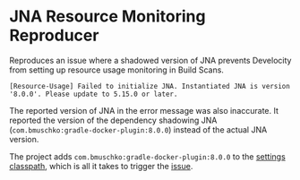 # JNA Resource Monitoring Reproducer

Reproduces an issue where a shadowed version of JNA prevents Develocity from setting up resource usage monitoring in Build Scans. 
```
[Resource-Usage] Failed to initialize JNA. Instantiated JNA is version '8.0.0'. Please update to 5.15.0 or later.
```
The reported version of JNA in the error message was also inaccurate. It reported the version of the dependency shadowing JNA (`com.bmuschko:gradle-docker-plugin:8.0.0`) instead of the actual JNA version.

The project adds `com.bmuschko:gradle-docker-plugin:8.0.0` to the [settings classpath](https://ge.solutions-team.gradle.com/s/d4ugbakhf6gdk/build-dependencies?focusedDependency=WzAsMCwyLFswLDAsWzJdXV0&focusedDependencyDependenciesToggled=W1szMCw2XSxbMzAsOF1d&focusedDependencyView=dependencies_or_failure&toggled=W1swXSxbMCwwXV0), which is all it takes to trigger the [issue](https://ge.solutions-team.gradle.com/s/d4ugbakhf6gdk/console-log?page=1#L0).